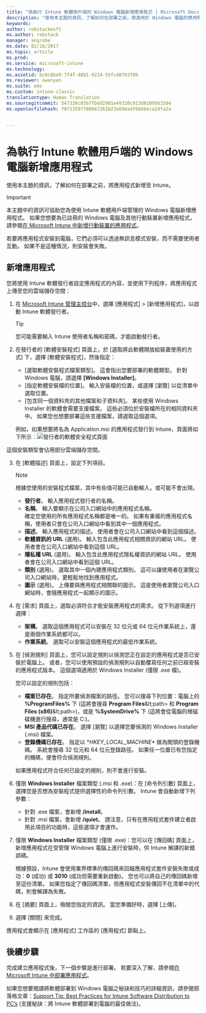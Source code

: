 ```yaml
---
title: "為執行 Intune 軟體用戶端的 Windows 電腦新增應用程式 | Microsoft Docs"
description: "使用本主題的資訊，了解如何在部署之前，將適用於 Windows 電腦的應用程式新增至 Intune。"
keywords: 
author: robstackmsft
ms.author: robstack
manager: angrobe
ms.date: 02/16/2017
ms.topic: article
ms.prod: 
ms.service: microsoft-intune
ms.technology: 
ms.assetid: bc8c8be9-7f4f-4891-9224-55fc40703f0b
ms.reviewer: owenyen
ms.suite: ems
ms.custom: intune-classic
translationtype: Human Translation
ms.sourcegitcommit: 547330c05b7fbdd2981e49320c913d8109563384
ms.openlocfilehash: f8f1359ff08b67261b23a694a4f6bbbeca24fa2a


---
```


# <a name="add-apps-for-windows-pcs-that-run-the-intune-software-client"></a>為執行 Intune 軟體用戶端的 Windows 電腦新增應用程式

使用本主題的資訊，了解如何在部署之前，將應用程式新增至 Intune。

> [!IMPORTANT]
> 本主題中的資訊可協助您為使用 Intune 軟體用戶端管理的 Windows 電腦新增應用程式。 如果您想要為已註冊的 Windows 電腦及其他行動裝置新增應用程式，請參閱[在 Microsoft Intune 中新增行動裝置的應用程式](add-apps-for-mobile-devices-in-microsoft-intune.md)。

若要將應用程式安裝到電腦，它們必須可以透過無訊息模式安裝，而不需要使用者互動。 如果不是這種情況，則安裝會失敗。


## <a name="add-the-app"></a>新增應用程式
您將使用 Intune 軟體發行者設定應用程式的內容，並使用下列程序，將應用程式上傳至您的雲端儲存空間：

1.  在 [Microsoft Intune 管理主控台](https://manage.microsoft.com)中，選擇 [應用程式] &gt; [新增應用程式]，以啟動 Intune 軟體發行者。

    > [!TIP]
    > 您可能需要輸入 Intune 使用者名稱和密碼，才能啟動發行者。

2.  在發行者的 [軟體安裝程式] 頁面上，於 [選取將此軟體開放給裝置使用的方式] 下，選擇 [軟體安裝程式]，然後指定：

    - [選取軟體安裝程式檔案類型]。 這會指出您要部署的軟體類型。 針對 Windows 電腦，請選擇 **[Windows Installer]**。
    - [指定軟體安裝檔的位置]。 輸入安裝檔的位置，或選擇 [瀏覽] 以從清單中選取位置。
    - [包含同一個資料夾的其他檔案和子資料夾]。 某些使用 Windows Installer 的軟體會需要支援檔案。 這些必須位於安裝檔所在的相同資料夾中。 如果您也想要部署這些支援檔案，請選取這個選項。

    例如，如果想要將名為 Application.msi 的應用程式發行到 Intune，頁面將如下所示︰![發行者的軟體安全程式頁面](./media/publisher-for-pc.png)

   這個安裝類型會佔用部分雲端儲存空間。

3.  在 [軟體描述] 頁面上，設定下列項目。

    > [!NOTE]
    > 根據您使用的安裝程式檔案，其中有些值可能已自動輸入，或可能不會出現。

    - **發行者**。 輸入應用程式發行者的名稱。
    - **名稱**。 輸入要顯示在公司入口網站中的應用程式名稱。<br />確定您使用的所有應用程式名稱都是唯一的。 如果有重複的應用程式名稱，使用者只會在公司入口網站中看到其中一個應用程式。
    - **描述**。 輸入應用程式的描述。 使用者會在公司入口網站中看到這個描述。
    - **軟體資訊的 URL** (選用)。 輸入包含此應用程式相關資訊的網站 URL。 使用者會在公司入口網站中看到這個 URL。
    - **隱私權 URL** (選用)。 輸入包含此應用程式隱私權資訊的網站 URL。 使用者會在公司入口網站中看到這個 URL。
    - **類別** (選用)。 選取其中一個內建應用程式類別。 這可以讓使用者在瀏覽公司入口網站時，更輕鬆地找到應用程式。
    - **圖示** (選用)。 上傳要與應用程式相關聯的圖示。 這是使用者瀏覽公司入口網站時，會隨應用程式一起顯示的圖示。

4.  在 [需求] 頁面上，選取必須符合才能安裝應用程式的需求。 從下列選項進行選擇：

    - **架構**。 選取這個應用程式可以安裝在 32 位元或 64 位元作業系統上，還是兩個作業系統都可以。
    - **作業系統**。 選取可以安裝這個應用程式的最低作業系統。

5.  在 [偵測規則] 頁面上，您可以設定規則以偵測您正在設定的應用程式是否已安裝於電腦上。 或者，您可以使用預設的偵測規則以自動覆寫任何之前已經安裝的應用程式版本。 這個選項適用於 Windows Installer (僅限 .exe 檔)。

    您可以設定的規則包括：
    - **檔案已存在**。 指定所要偵測檔案的路徑。 您可以搜尋下列位置：電腦上的 **%ProgramFiles%** 下 (這將會搜尋 **Program Files**\&lt;path&gt; 和 **Program Files (x86)**\&lt;path&gt;)，或是 **%SystemDrive%** 下 (這將會從電腦的根磁碟機進行搜尋，通常是 C:)。
    - **MSI 產品代碼已存在**。 選擇 [瀏覽] 以選擇您要偵測的 Windows Installer (.msi) 檔案。
    - **登錄機碼已存在**。 指定以 **HKEY_LOCAL_MACHINE\** 做為開頭的登錄機碼。 系統會搜尋 32 位元和 64 位元登錄路徑。 如果任一位置已有您指定的機碼，便會符合偵測規則。

    如果應用程式符合任何已設定的規則，則不會進行安裝。

6.  僅限 **Windows Installer** 檔案類型 (.msi 和 .exe)：在 [命令列引數] 頁面上，選擇您是否想為安裝程式提供選擇性的命令列引數。
    Intune 會自動新增下列參數︰
    - 針對 .exe 檔案，會新增 **/install**。
    - 針對 .msi 檔案，會新增 **/quiet**。
    請注意，只有在應用程式套件建立者啟用此項目的功能時，這些選項才會運作。

7.  僅限 **Windows Installer** 檔案類型 (僅限 .exe)：您可以在 [傳回碼] 頁面上，新增應用程式在受管理 Windows 電腦上進行安裝時，供 Intune 解譯的新錯誤碼。

    根據預設，Intune 會使用業界標準的傳回碼來回報應用程式套件安裝失敗或成功：**0** (成功) 或 **3010** (成功但需要重新啟動)。 您也可以將自己的傳回碼新增至這份清單。 如果您指定了傳回碼清單，但應用程式安裝傳回不在清單中的代碼，則會解譯為失敗。

8.  在 [摘要] 頁面上，檢閱您指定的資訊。 當您準備好時，選擇 [上傳]。

9. 選擇 [關閉] 來完成。

應用程式會顯示在 [應用程式] 工作區的 [應用程式] 節點上。

## <a name="next-steps"></a>後續步驟

完成建立應用程式後，下一個步驟是進行部署。 若要深入了解，請參閱[在 Microsoft Intune 中部署應用程式](deploy-apps.md)。

如果您想要閱讀將軟體部署到 Windows 電腦之秘訣和技巧的詳細資訊，請參閱部落格文章：[Support Tip: Best Practices for Intune Software Distribution to PC’s](https://blogs.technet.microsoft.com/intunesupport/2016/06/13/support-tip-best-practices-for-intune-software-distribution-to-pcs/) (支援秘訣：將 Intune 軟體部署到電腦的最佳做法)。



<!--HONumber=Feb17_HO3-->


